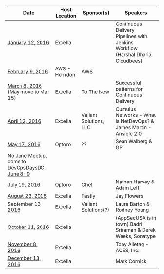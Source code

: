 Date|Host Location|Sponsor(s)|Speakers
----|-------------|----------|--------
[January 12, 2016](http://www.meetup.com/DevOpsDC/events/226749899/)| Excella | | Continuous Delivery Pipelines with Jenkins Workflow (Harshal Dharia, Cloudbees)
[February 9, 2016](http://www.meetup.com/DevOpsDC/events/226750186/)| AWS - Herndon | AWS |
[March 8, 2016](http://www.meetup.com/DevOpsDC/events/226752572/) (May move to Mar 15)| Excella | [To The New](http://www.tothenew.com/) | Successful patterns for Continuous Delivery
[April 12, 2016](http://www.meetup.com/DevOpsDC/events/226823531/)| Excella | Valiant Solutions, LLC | Cumulus Networks - What is NetDevOps? & James Martin - Ansible 2.0
[May 17, 2016](http://www.meetup.com/DevOpsDC/events/jkpfmlyvhbnb/)| Optoro | ?? | Sean Walberg & GP
No June Meetup, come to [DevOpsDaysDC June 8-9](http://www.devopsdays.org/events/2016-washington-dc/welcome/) | | |
[July 19, 2016](http://www.meetup.com/DevOpsDC/events/227569141/)| Optoro | Chef | Nathen Harvey & Adam Leff
[August 23, 2016](http://www.meetup.com/DevOpsDC/events/jkpfmlyvlbmb/)| Excella | Fastly | Jay Flowers
[September 13, 2016](http://www.meetup.com/DevOpsDC/events/jkpfmlyvmbrb/)| Excella | Valiant Solutions(?) | Laura Barton & Rodney Young
[October 11, 2016](http://www.meetup.com/DevOpsDC/events/jkpfmlyvnbpb/)| Excella | | (AppSecUSA is in town) Badri Sriraman & Derek Weeks, Sonatype
[November 8, 2016](http://www.meetup.com/DevOpsDC/events/jkpfmlyvpblb/)| Excella | | Tony Alletag - ACES, Inc.
[December 13, 2016](http://www.meetup.com/DevOpsDC/events/jkpfmlyvqbrb/)| Excella | | Mark Cornick
